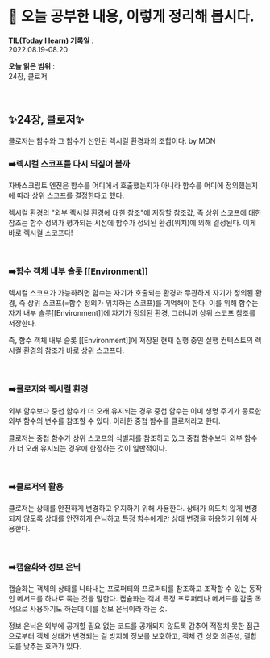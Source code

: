 # 📕 오늘 공부한 내용, 이렇게 정리해 봅시다.

**TIL(Today I learn) 기록일** : <br>
2022.08.19-08.20

**오늘 읽은 범위** : <br>
24장, 클로저

<br>

## ✨**24장, 클로저**✨

클로저는 함수와 그 함수가 선언된 렉시컬 환경과의 조합이다.
by MDN

### ➡️렉시컬 스코프를 다시 되짚어 볼까

자바스크립트 엔진은 함수를 어디에서 호출했는지가 아니라 함수를 어디에 정의했는지에 따라 상위 스코프를 결정한다고 했다.

렉시컬 환경의 "외부 렉시컬 환경에 대한 참조"에 저장할 참조값, 즉 상위 스코프에 대한 참조는 함수 정의가 평가되는 시점에 함수가 정의된 환경(위치)에 의해 결정된다. 이게 바로 렉시컬 스코프다!

<br>

### ➡️함수 객체 내부 슬롯 [[Environment]]

렉시컬 스코프가 가능하려면 함수는 자기가 호출되는 환경과 무관하게 자기가 정의된 환경, 즉 상위 스코프(=함수 정의가 위치하는 스코프)를 기억해야 한다. 이를 위해 함수는 자기 내부 슬롯[[Environment]]에 자기가 정의된 환경, 그러니까 상위 스코프 참조를 저장한다.

즉, 함수 객체 내부 슬롯 [[Environment]]에 저장된 현재 실행 중인 실행 컨텍스트의 렉시컬 환경의 참조가 바로 상위 스코프다.

<br>

### ➡️클로저와 렉시컬 환경

외부 함수보다 중첩 함수가 더 오래 유지되는 경우 중첩 함수는 이미 생명 주기가 종료한 외부 함수의 변수를 참조할 수 있다. 이러한 중첩 함수를 클로저라고 한다.

클로저는 중첩 함수가 상위 스코프의 식별자를 참조하고 있고 중첩 함수보다 외부 함수가 더 오래 유지되는 경우에 한정하는 것이 일반적이다.

<br>

### ➡️클로저의 활용

클로저는 상태를 안전하게 변경하고 유지하기 위해 사용한다. 상태가 의도치 않게 변경되지 않도록 상태를 안전하게 은닉하고 특정 함수에게만 상태 변경을 허용하기 위해 사용한다.

<br>

### ➡️캡슐화와 정보 은닉

캡슐화는 객체의 상태를 나타내는 프로퍼티와 프로퍼티를 참조하고 조작할 수 있는 동작인 메서드를 하나로 묶는 것을 말한다.
캡슐화는 객체 특정 프로퍼티나 메서드를 감출 목적으로 사용하기도 하는데 이를 정보 은닉이라 하는 것.

정보 은닉은 외부에 공개할 필요 없는 코드를 공개되지 않도록 감추어 적절치 못한 접근으로부터 객체 상태가 변경되는 걸 방지해 정보를 보호하고, 객체 간 상호 의존성, 결합도를 낮추는 효과가 있다.
